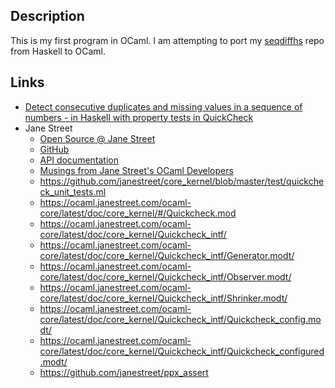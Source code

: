 ## Description

This is my first program in OCaml. I am attempting to port my [seqdiffhs](https://github.com/taylorjg/seqdiffhs) repo from Haskell to OCaml.

## Links

* [Detect consecutive duplicates and missing values in a sequence of numbers - in Haskell with property tests in QuickCheck](https://github.com/taylorjg/seqdiffhs)
* Jane Street
    * [Open Source @ Jane Street](http://janestreet.github.io/)
    * [GitHub](https://github.com/janestreet)
    * [API documentation](https://ocaml.janestreet.com/ocaml-core/latest/doc/)
    * [Musings from Jane Street's OCaml Developers](https://blogs.janestreet.com/category/ocaml/)
    * https://github.com/janestreet/core_kernel/blob/master/test/quickcheck_unit_tests.ml
    * https://ocaml.janestreet.com/ocaml-core/latest/doc/core_kernel/#/Quickcheck.mod
    * https://ocaml.janestreet.com/ocaml-core/latest/doc/core_kernel/Quickcheck_intf/
    * https://ocaml.janestreet.com/ocaml-core/latest/doc/core_kernel/Quickcheck_intf/Generator.modt/
    * https://ocaml.janestreet.com/ocaml-core/latest/doc/core_kernel/Quickcheck_intf/Observer.modt/
    * https://ocaml.janestreet.com/ocaml-core/latest/doc/core_kernel/Quickcheck_intf/Shrinker.modt/
    * https://ocaml.janestreet.com/ocaml-core/latest/doc/core_kernel/Quickcheck_intf/Quickcheck_config.modt/
    * https://ocaml.janestreet.com/ocaml-core/latest/doc/core_kernel/Quickcheck_intf/Quickcheck_configured.modt/
    * https://github.com/janestreet/ppx_assert
